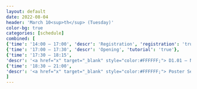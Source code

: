 ```yaml
---
layout: default
date: 2022-08-04
header: 'March 10<sup>th</sup> (Tuesday)'
color-bg: true
categories: [schedule]
combined: [
{'time': '14:00 – 17:00', 'descr': 'Registration', 'registration': 'true'},
{'time': '17:00 – 17:30', 'descr': 'Opening', 'tutorial': 'true'},
{'time': '17:30 – 18:15', 
'descr': '<a href="x" target="_blank" style="color:#FFFFFF;"> D1.01 – NAME </a>', 'keynote': 'true', 'session': 'Session 1 (Chair: NAME)'},
{'time': '18:30 – 21:00', 
'descr': '<a href="x" target="_blank" style="color:#FFFFFF;"> Poster Session (Even Numbers) </a>', 'poster': 'true', 'session': 'Posters and Digital Demonstrations'},
]
---
```

